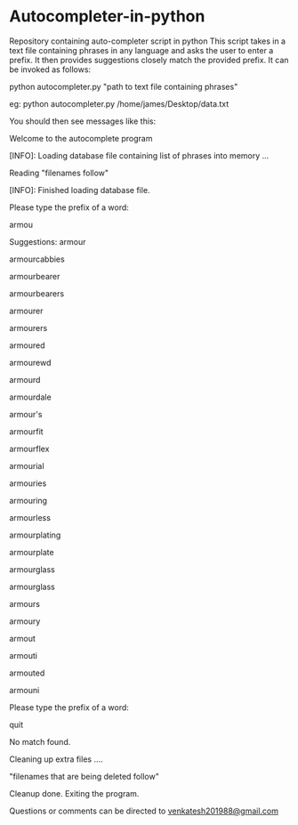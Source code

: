 # Autocompleter-in-python
Repository containing auto-completer script in python
This script takes in a text file containing phrases in any language and asks the user to enter a prefix. It then provides suggestions 
closely match the provided prefix. It can be invoked as follows:

python autocompleter.py "path to text file containing phrases"

eg: python autocompleter.py /home/james/Desktop/data.txt

You should then see messages like this:

Welcome to the autocomplete program

[INFO]: Loading database file containing list of phrases into memory ...

Reading "filenames follow"

[INFO]: Finished loading database file.

Please type the prefix of a word:

armou

Suggestions:
armour

armourcabbies

armourbearer

armourbearers

armourer

armourers

armoured

armourewd

armourd

armourdale

armour's

armourfit

armourflex

armourial

armouries

armouring

armourless

armourplating

armourplate

armourglass

armourglass

armours

armoury

armout

armouti

armouted

armouni

Please type the prefix of a word:

quit

No match found.

Cleaning up extra files .... 

"filenames that are being deleted follow"

Cleanup done. Exiting the program.

Questions or comments can be directed to venkatesh201988@gmail.com

